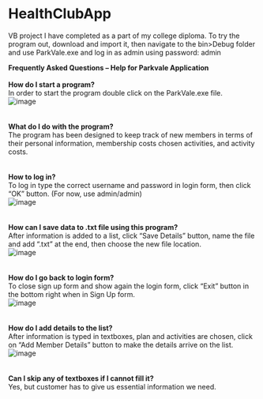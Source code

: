 # HealthClubApp
VB project I have completed as a part of my college diploma.
To try the program out, download and import it, then navigate to the bin>Debug folder and use ParkVale.exe and log in as admin using password: admin


<b>Frequently Asked Questions – Help for Parkvale Application</b>
<br>
<br><b>How do I start a program?</b>
<br>In order to start the program double click on the ParkVale.exe file.
<br>![image](https://user-images.githubusercontent.com/77579503/145688250-e90b4ab6-84bb-4f9f-af7d-83d5391ae0b6.png)
<br>
<br>
<br><b>What do I do with the program?</b>
<br>The program has been designed to keep track of new members in terms of their personal information, membership costs chosen activities, and activity costs.
<br> 
<br> 
<br><b>How to log in?</b>
<br>To log in type the correct username and password in login form, then click “OK” button. (For now, use admin/admin)
<br> ![image](https://user-images.githubusercontent.com/77579503/145688256-8461885a-e221-4c42-9281-747cb11251f2.png)
<br>
<br>
<br><b>How can I save data to .txt file using this program?</b>
<br>After information is added to a list, click “Save Details” button, name the file and add “.txt” at the end, then choose the new file location.
<br> ![image](https://user-images.githubusercontent.com/77579503/145688261-477a7ee2-bad8-47b3-a415-f8b3e258981f.png)
<br>
<br> 
<br><b>How do I go back to login form?</b>
<br>To close sign up form and show again the login form, click “Exit” button in the bottom right when in Sign Up form.
<br> ![image](https://user-images.githubusercontent.com/77579503/145688262-54bf8dd4-f7d1-49c9-9e39-7b6cb7b57d6f.png)
<br>
<br> 
<br><b>How do I add details to the list?</b>
<br>After information is typed in textboxes, plan and activities are chosen, click on “Add Member Details” button to make the details arrive on the list.
<br> ![image](https://user-images.githubusercontent.com/77579503/145688264-decd4af9-41c8-4fbe-82c1-1e7e36d72f09.png)
<br>
<br> 
<br><b>Can I skip any of textboxes if I cannot fill it?</b>
<br>Yes, but customer has to give us essential information we need.
